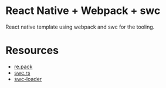# React Native + Webpack + swc

React native template using webpack and swc for the tooling.

# Resources

* [re.pack](https://github.com/callstack/repack)
* [swc.rs](https://swc.rs/docs/configuring-swc)
* [swc-loader](https://swc.rs/docs/usage-swc-loader)
